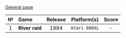 [General page](../)

|№|Game|Release|Platform(s)|Score|
|:---:|:---|:---:|:---:|:---:|
|1|**River raid**|1984|`Atari 800XL`|-|
